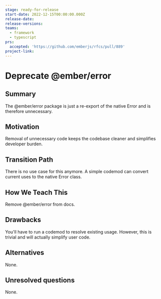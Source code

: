 ```yaml
---
stage: ready-for-release
start-date: 2022-12-15T00:00:00.000Z
release-date:
release-versions:
teams:
  - framework
  - typescript
prs:
  accepted: 'https://github.com/emberjs/rfcs/pull/889'
project-link:
---
```


# Deprecate @ember/error

## Summary

The @ember/error package is just a re-export of the native Error and is therefore unnecessary.

## Motivation

Removal of unnecessary code keeps the codebase cleaner and simplifies developer burden.

## Transition Path

There is no use case for this anymore. A simple codemod can convert current uses to the native Error class.

## How We Teach This

Remove @ember/error from docs.

## Drawbacks

You'll have to run a codemod to resolve existing usage. However, this is trivial and will actually simplify user code.

## Alternatives

None.

## Unresolved questions

None.

